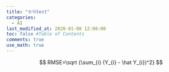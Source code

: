 ```yaml
---
title: "수식test"
categories: 
  - AI
last_modified_at: 2020-01-08 12:00:00
toc: false #Table of Contents
comments: true
use_math: true
---
```

$$
RMSE=\sqrt {\sum_{i} (Y_{i} - \hat Y_{i})^2}
$$


```python

```
